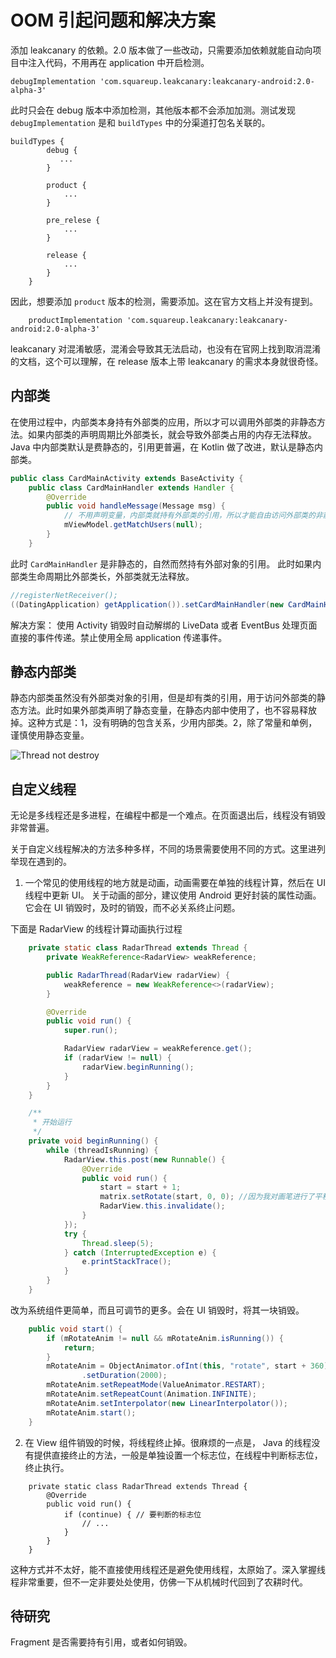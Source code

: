 # OOM 引起问题和解决方案

添加 leakcanary 的依赖。2.0 版本做了一些改动，只需要添加依赖就能自动向项目中注入代码，不用再在 application 中开启检测。

```
debugImplementation 'com.squareup.leakcanary:leakcanary-android:2.0-alpha-3'
```

此时只会在 debug 版本中添加检测，其他版本都不会添加加测。测试发现 `debugImplementation` 是和 `buildTypes` 中的分渠道打包名关联的。

```
buildTypes {
        debug {
           ...
        }

        product {
            ...
        }

        pre_relese {
            ...
        }

        release {
            ...
        }
    }
```

因此，想要添加 `product` 版本的检测，需要添加。这在官方文档上并没有提到。

```
    productImplementation 'com.squareup.leakcanary:leakcanary-android:2.0-alpha-3'

```

leakcanary 对混淆敏感，混淆会导致其无法启动，也没有在官网上找到取消混淆的文档，这个可以理解，在 release 版本上带 leakcanary 的需求本身就很奇怪。



## 内部类

在使用过程中，内部类本身持有外部类的应用，所以才可以调用外部类的非静态方法。如果内部类的声明周期比外部类长，就会导致外部类占用的内存无法释放。Java 中内部类默认是费静态的，引用更普遍，在 Kotlin 做了改进，默认是静态内部类。 

```Java
public class CardMainActivity extends BaseActivity {
    public class CardMainHandler extends Handler {
        @Override
        public void handleMessage(Message msg) {
            // 不用声明变量，内部类就持有外部类的引用，所以才能自由访问外部类的非静态变量和方法。
            mViewModel.getMatchUsers(null);
        }
    }
```

此时 `CardMainHandler` 是非静态的，自然而然持有外部对象的引用。 此时如果内部类生命周期比外部类长，外部类就无法释放。

```Java
//registerNetReceiver();
((DatingApplication) getApplication()).setCardMainHandler(new CardMainHandler());
```

解决方案： 使用 Activity 销毁时自动解绑的 LiveData 或者 EventBus 处理页面直接的事件传递。禁止使用全局 application 传递事件。

## 静态内部类

静态内部类虽然没有外部类对象的引用，但是却有类的引用，用于访问外部类的静态方法。此时如果外部类声明了静态变量，在静态内部中使用了，也不容易释放掉。这种方式是：1，没有明确的包含关系，少用内部类。2，除了常量和单例，谨慎使用静态变量。

![Thread not destroy](images/thread_no_destroy.jpg)



## 自定义线程

无论是多线程还是多进程，在编程中都是一个难点。在页面退出后，线程没有销毁非常普遍。

关于自定义线程解决的方法多种多样，不同的场景需要使用不同的方式。这里进列举现在遇到的。

1. 一个常见的使用线程的地方就是动画，动画需要在单独的线程计算，然后在 UI 线程中更新 UI。 关于动画的部分，建议使用 Android 更好封装的属性动画。它会在 UI 销毁时，及时的销毁，而不必关系终止问题。

下面是 RadarView 的线程计算动画执行过程

```Java
    private static class RadarThread extends Thread {
        private WeakReference<RadarView> weakReference;

        public RadarThread(RadarView radarView) {
            weakReference = new WeakReference<>(radarView);
        }

        @Override
        public void run() {
            super.run();

            RadarView radarView = weakReference.get();
            if (radarView != null) {
                radarView.beginRunning();
            }
        }
    }

    /**
     * 开始运行
     */
    private void beginRunning() {
        while (threadIsRunning) {
            RadarView.this.post(new Runnable() {
                @Override
                public void run() {
                    start = start + 1;
                    matrix.setRotate(start, 0, 0); //因为我对画笔进行了平移，0，0表示绕圆的中心点转动
                    RadarView.this.invalidate();
                }
            });
            try {
                Thread.sleep(5);
            } catch (InterruptedException e) {
                e.printStackTrace();
            }
        }
    }

```

改为系统组件更简单，而且可调节的更多。会在 UI 销毁时，将其一块销毁。

```Java
    public void start() {
        if (mRotateAnim != null && mRotateAnim.isRunning()) {
            return;
        }
        mRotateAnim = ObjectAnimator.ofInt(this, "rotate", start + 360) // 360 度
                .setDuration(2000);
        mRotateAnim.setRepeatMode(ValueAnimator.RESTART);
        mRotateAnim.setRepeatCount(Animation.INFINITE);
        mRotateAnim.setInterpolator(new LinearInterpolator());
        mRotateAnim.start();
    }
```

2. 在 View 组件销毁的时候，将线程终止掉。很麻烦的一点是， Java 的线程没有提供直接终止的方法，一般是单独设置一个标志位，在线程中判断标志位，终止执行。

```
    private static class RadarThread extends Thread {
        @Override
        public void run() {
            if (continue) { // 要判断的标志位
                // ...
            }
        }
    }
```

这种方式并不太好，能不直接使用线程还是避免使用线程，太原始了。深入掌握线程非常重要，但不一定非要处处使用，仿佛一下从机械时代回到了农耕时代。

 

## 待研究

Fragment 是否需要持有引用，或者如何销毁。



